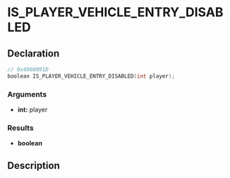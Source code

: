 # IS_PLAYER_VEHICLE_ENTRY_DISABLED

## Declaration
```cpp
// 0x4908091D
boolean IS_PLAYER_VEHICLE_ENTRY_DISABLED(int player);
```

### Arguments
- **int:** player

### Results
- **boolean**

## Description
